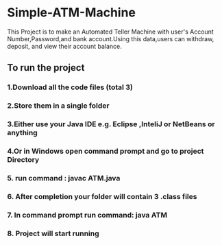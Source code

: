 # Simple-ATM-Machine

This Project is to make an Automated Teller Machine with user's Account Number,Password,and bank account.Using this data,users can withdraw, deposit, and view their account balance.

## To run the project
### 1.Download all the code files (total 3)
### 2.Store them in a single folder
### 3.Either use your Java IDE e.g. Eclipse ,InteliJ or NetBeans or anything
### 4.Or in Windows open command prompt and go to project Directory
### 5. run command : javac ATM.java
### 6. After completion your folder will contain 3 .class files
### 7. In command prompt run command: java ATM
### 8. Project will start running
